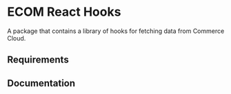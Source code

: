 # ECOM React Hooks

A package that contains a library of hooks for fetching data from Commerce Cloud.

## Requirements

## Documentation